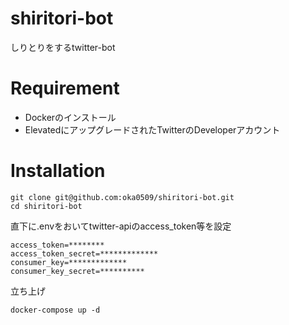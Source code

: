 # shiritori-bot
しりとりをするtwitter-bot

# Requirement
* Dockerのインストール
* ElevatedにアップグレードされたTwitterのDeveloperアカウント

# Installation
```
git clone git@github.com:oka0509/shiritori-bot.git
cd shiritori-bot
```
直下に.envをおいてtwitter-apiのaccess_token等を設定
```
access_token=********
access_token_secret=*************
consumer_key=*************
consumer_key_secret=**********
```
立ち上げ
```
docker-compose up -d
```
